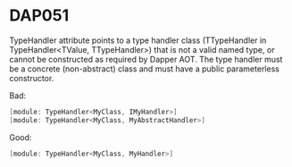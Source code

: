 # DAP051

TypeHandler attribute points to a type handler class (TTypeHandler in TypeHandler<TValue, TTypeHandler>) that is not a valid named type,
or cannot be constructed as required by Dapper AOT.
The type handler must be a concrete (non-abstract) class and must have a public parameterless constructor.

Bad:

``` c#
[module: TypeHandler<MyClass, IMyHandler>]
[module: TypeHandler<MyClass, MyAbstractHandler>]
```

Good:

``` c#
[module: TypeHandler<MyClass, MyHandler>]
```
